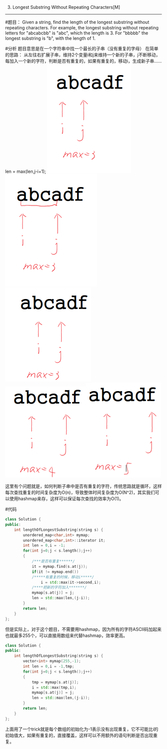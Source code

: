 003. Longest Substring Without Repeating Characters[M]
---
#题目：
Given a string, find the length of the longest substring without repeating characters. For example, the longest substring without repeating letters for "abcabcbb" is "abc", which the length is 3. For "bbbbb" the longest substring is "b", with the length of 1.

#分析
题目意思是在一个字符串中找一个最长的子串（没有重复的字母）
在简单的思路：
从左往右扩展子串，维持2个变量i和j来维持一个新的子串，j不断移动，每加入一个新的字符，判断是否有重复的，如果有重复的，移动i，生成新子串……
len = max(len,j-i+1);
![Alt text](./1459857033836.png)![Alt text](./1459857050765.png)
![Alt text](./1459857109997.png)![Alt text](./1459857137766.png)![Alt text](./1459857157171.png)



这里有个问题就是，如何判断子串中是否有重复的字符，传统思路就是循环，这样每次查找重复的时间复杂度为O(n)，导致整体时间复杂度为O(N^2)，其实我们可以使用hashmap来存，这样可以保证每次查找的效率为O(1)。

#代码
```c++
class Solution {
public:
    int lengthOfLongestSubstring(string s) {
        unordered_map<char,int> mymap;
        unordered_map<char,int>::iterator it;
        int len = 0,i = -1;
        for(int j=0;j < s.length();j++)
        {
		    /***是否有重复******/
            it = mymap.find(s.at(j));
            if(it != mymap.end())
            /*****有重复的时候，移动i*****/
                i = std::max(it->second,i);
            /****把新的字符加入*******/
            mymap[s.at(j)] = j;
            len = std::max(len,(j-i));
        }
        return len;
    }
};
```

但是实际上，对于这个题目，不需要用hashmap，因为所有的字符ASCII码加起来也就最多255个，可以直接用数组来代替hashmap，效率更高。

```c++
class Solution {
public:
    int lengthOfLongestSubstring(string s) {
        vector<int> mymap(255,-1);
        int len = 0,i = -1,tmp;
        for(int j=0;j < s.length();j++)
        {
            tmp = mymap[s.at(j)];
            i = std::max(tmp,i);
            mymap[s.at(j)] = j;
            len = std::max(len,(j-i));
        }
        return len;
    }
};
```
上面用了一个trick就是每个数组的初始化为-1表示没有出现重复，它不可能比i的初始值大，如果有重复的，直接覆盖，这样可以不用额外的语句判断是否出现重复。

